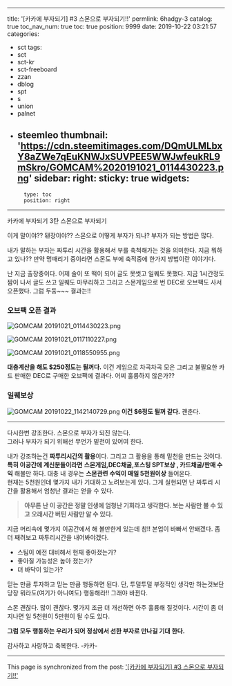 
---
title: '[카카에 부자되기] #3 스몬으로 부자되기!!'
permlink: 6hadgy-3
catalog: true
toc_nav_num: true
toc: true
position: 9999
date: 2019-10-22 03:21:57
categories:
- sct
tags:
- sct
- sct-kr
- sct-freeboard
- zzan
- dblog
- spt
- s
- union
- palnet
- steemleo
thumbnail: 'https://cdn.steemitimages.com/DQmULMLbxY8aZWe7qEuKNWJxSUVPEE5WWJwfeukRL9mSkro/GOMCAM%2020191021_0114430223.png'
sidebar:
    right:
        sticky: true
widgets:
    -
        type: toc
        position: right
---


카카에 부자되기 3탄 스몬으로 부자되기 


이게 말이야?? 됀장이야?? 스몬으로 어떻게 부자가 되나?
부자가 되는 방법은 많다. 

내가 말하는 부자는 짜투리 시간을 활용해서 부를 축척해가는 것을  의미한다. 지금 뭐하고 있나?? 만약 멍때리기 중이라면 스몬도 부에 축적중에 한가지 방법이란 이야기다.

난 지금 출장중이다. 어제 술이 또 떡이 되어 글도 못썻고 일퀘도 못했다.
지금 1시간정도 짬이 나서 글도 쓰고 일퀘도 마무리하고 그리고 스몬게임으로 번 DEC로 오브팩도 사서 오픈했다. 그럼 두둥~~~ 결과는!!

### 오브팩 오픈 결과
![GOMCAM 20191021_0114430223.png](https://cdn.steemitimages.com/DQmULMLbxY8aZWe7qEuKNWJxSUVPEE5WWJwfeukRL9mSkro/GOMCAM%2020191021_0114430223.png)

![GOMCAM 20191021_0117110227.png](https://cdn.steemitimages.com/DQmPr86nzD7TaJ8ZgTQWjbwzTVJNU53WBrikMDNzsBki2aJ/GOMCAM%2020191021_0117110227.png)

![GOMCAM 20191021_0118550955.png](https://cdn.steemitimages.com/DQmZNdrPhPcYGiobJTFuEuNkVv11FsuwTVkUZ4uxvD2YHnR/GOMCAM%2020191021_0118550955.png)

**대충계산을 해도 $250정도는 될꺼다.** 
이건 게임으로 차곡차곡 모은 그리고 불필요한 카드 판매한 DEC로  구매한 오브팩에 결과다. 어찌 훌륭하지 않은가??  

### 일퀘보상
![GOMCAM 20191022_1142140729.png](https://cdn.steemitimages.com/DQmSakArTibW4MiudhAS55uHxwvMrHV2ZfBiFge3fum1WQp/GOMCAM%2020191022_1142140729.png)
**이건 $6정도 될꺼 같다.** 괜춘다.

---
다시한번 강조한다.
스몬으로 부자가 되진 않는다.  
그러나 부자가 되기 위해선 무언가 밑천이 있어여 한다.

내가 강조하는건 **짜투리시간의 활용**이다.
그리고 그 활용을 통해 밑천을 만드는 것이다. 
**특히 이공간에 계신분들이라면** 
**스몬게임,DEC채굴,포스팅  SPT보상 , 카드채굴/판매 수익**   해볼만 하다.
대충 내 경우는 **스몬관련 수익이 매일 5천원이상** 들어온다.  
현재는 5천원인데 몇가지 내가 기대하고 노려보는게 있다. 
그게 실현되면 난 짜투리 시간을 활용해서 엄청난 결과는 얻을 수 있다.

>**아무튼 난 이 공간은 정말 인생에 엄청난 기회라고 생각한다. 
보는 사람만 볼 수 있고 오래시간 버틴 사람만 알 수 있다.**

지금 머리속에 몇가지 이공간에서  해 볼만한게 있는데 참!!
본업이 바빠서 안돼겠다. 좀 더 째려보고 짜투리시간을 내어봐야겠다.

- 스팀이 예전 대비해서 현재 좋아졌는가?
- 좋아질 가능성은 높아 졌는가?
- 더 바닥이 있는가? 

믿는 만큼 투자하고 믿는 만큼 행동하면 된다.
단, 투덜투덜 부정적인 생각만 하는것보단 
당장 뭐라도(여기가 아니여도) 행동해라!! 그래야 바뀐다.

스몬 괜찮다. 많이 괜찮다. 
몇가지 조금 더 개선하면 아주 훌륭해 질것이다.
시간이 좀 더 지나면 일 5천원이 5만원이 될 수도 있다. 

**그럼 모두 행동하는 우리가 되어
정상에서 선한 부자로 만나길 기대 한다.** 

감사하고 사랑하고 축복한다. -카카-

- - -

This page is synchronized from the post: ['[카카에 부자되기] #3 스몬으로 부자되기!!'](https://steemit.com/@kibumh/6hadgy-3)
